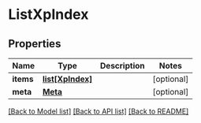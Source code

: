 # ListXpIndex

## Properties
Name | Type | Description | Notes
------------ | ------------- | ------------- | -------------
**items** | [**list[XpIndex]**](XpIndex.md) |  | [optional] 
**meta** | [**Meta**](Meta.md) |  | [optional] 

[[Back to Model list]](../README.md#documentation-for-models) [[Back to API list]](../README.md#documentation-for-api-endpoints) [[Back to README]](../README.md)


